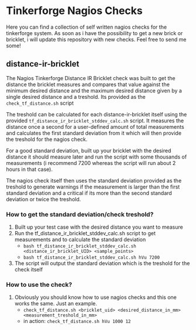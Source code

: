 # Tinkerforge Nagios Checks

Here you can find a collection of self written nagios checks for the tinkerforge system.
As soon as i have the possibility to get a new brick or bricklet, i will update this repository
with new checks. Feel free to send me some!

## distance-ir-bricklet

The Nagios Tinkerforge Distance IR Bricklet check was built to get the distance the bricklet measures
and compares that value against the minimum desired distance and the maximum desired distance given by
a single desired distance and a treshold. Its provided as the `check_tf_distance.sh` script

The treshold can be calculated for each distance-ir-bricklet itself using the provided `tf_distance_ir_bricklet_stddev_calc.sh`
script. It measures the distance once a second for a user-defined amount of total measurements and calculates the first standard
deviation from it which will then provide the treshold for the nagios check.

For a good standard deviation, built up your bricklet with the desired distance it should measure later and run the script with some thousands of measurements (i recommend 7200 whereas the script will run about 2 hours in that case).

The nagios check itself then uses the standard deviation provided as the treshold to generate warnings if the measurement is larger than the first standard deviation and a critical if its more than the second standard deviation or twice the treshold.

### How to get the standard deviation/check treshold?

1. Built up your test case with the desired distance you want to measure
2. Run the tf_distance_ir_bricklet_stddev_calc.sh script to get measurements and to calculate the standard deviation
    - `bash tf_distance_ir_bricklet_stddev_calc.sh <distance_ir_bricklet_UID> <sample_points>`
    - `bash tf_distance_ir_bricklet_stddev_calc.sh hVu 7200`
3. The script will output the standard deviation which is the treshold for the check itself

### How to use the check?

1. Obviously you should know how to use nagios checks and this one works the same. Just an example.
    - `check_tf_distance.sh <bricklet_uid> <desired_distance_in_mm> <measurement_treshold_in_mm>`
    - in action: `check_tf_distance.sh hVu 1000 12`